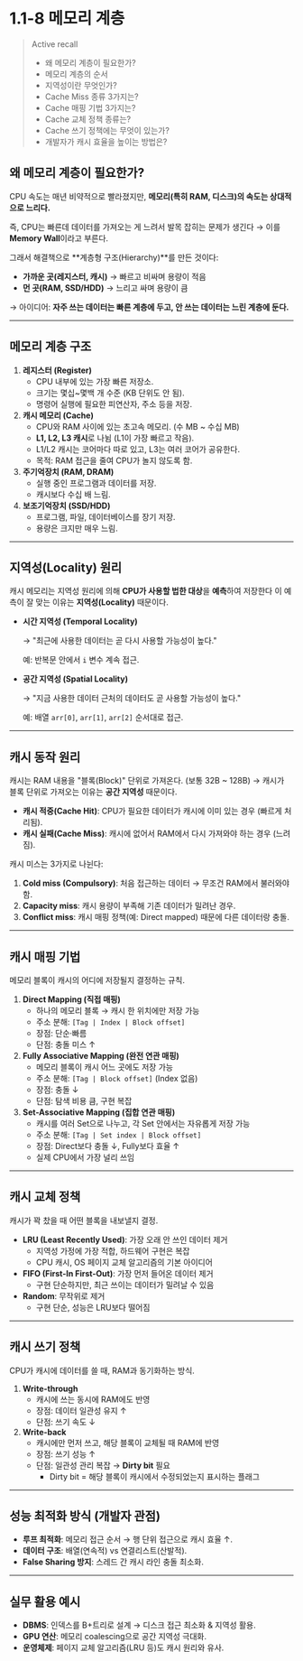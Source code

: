 # 1.1-8 메모리 계층

> Active recall
> 
> - 왜 메모리 계층이 필요한가?
> - 메모리 계층의 순서
> - 지역성이란 무엇인가?
> - Cache Miss 종류 3가지는?
> - Cache 매핑 기법 3가지는?
> - Cache 교체 정책 종류는?
> - Cache 쓰기 정책에는 무엇이 있는가?
> - 개발자가 캐시 효율을 높이는 방법은?

## 왜 메모리 계층이 필요한가?

CPU 속도는 매년 비약적으로 빨라졌지만, **메모리(특히 RAM, 디스크)의 속도는 상대적으로 느리다.**

즉, CPU는 빠른데 데이터를 가져오는 게 느려서 발목 잡히는 문제가 생긴다 → 이를 **Memory Wall**이라고 부른다.

그래서 해결책으로 **계층형 구조(Hierarchy)**를 만든 것이다:

- **가까운 곳(레지스터, 캐시)** → 빠르고 비싸며 용량이 적음
- **먼 곳(RAM, SSD/HDD)** → 느리고 싸며 용량이 큼

→ 아이디어: **자주 쓰는 데이터는 빠른 계층에 두고, 안 쓰는 데이터는 느린 계층에 둔다.**

---

## 메모리 계층 구조

1. **레지스터 (Register)**
    - CPU 내부에 있는 가장 빠른 저장소.
    - 크기는 몇십~몇백 개 수준 (KB 단위도 안 됨).
    - 명령어 실행에 필요한 피연산자, 주소 등을 저장.
2. **캐시 메모리 (Cache)**
    - CPU와 RAM 사이에 있는 초고속 메모리. (수 MB ~ 수십 MB)
    - **L1, L2, L3 캐시**로 나뉨 (L1이 가장 빠르고 작음).
    - L1/L2 캐시는 코어마다 따로 있고, L3는 여러 코어가 공유한다.
    - 목적: RAM 접근을 줄여 CPU가 놀지 않도록 함.
3. **주기억장치 (RAM, DRAM)**
    - 실행 중인 프로그램과 데이터를 저장.
    - 캐시보다 수십 배 느림.
4. **보조기억장치 (SSD/HDD)**
    - 프로그램, 파일, 데이터베이스를 장기 저장.
    - 용량은 크지만 매우 느림.

---

## 지역성(Locality) 원리

캐시 메모리는 지역성 원리에 의해 **CPU가 사용할 법한 대상**을 **예측**하여 저장한다
이 예측이 잘 맞는 이유는 **지역성(Locality)** 때문이다.

- **시간 지역성 (Temporal Locality)**
    
    → "최근에 사용한 데이터는 곧 다시 사용할 가능성이 높다."
    
    예: 반복문 안에서 `i` 변수 계속 접근.
    
- **공간 지역성 (Spatial Locality)**
    
    → "지금 사용한 데이터 근처의 데이터도 곧 사용할 가능성이 높다."
    
    예: 배열 `arr[0]`, `arr[1]`, `arr[2]` 순서대로 접근.
    

---

## 캐시 동작 원리

캐시는 RAM 내용을 "블록(Block)" 단위로 가져온다. (보통 32B ~ 128B)
     → 캐시가 블록 단위로 가져오는 이유는 **공간 지역성** 때문이다.

- **캐시 적중(Cache Hit)**: CPU가 필요한 데이터가 캐시에 이미 있는 경우 (빠르게 처리됨).
- **캐시 실패(Cache Miss)**: 캐시에 없어서 RAM에서 다시 가져와야 하는 경우 (느려짐).

캐시 미스는 3가지로 나뉜다:

1. **Cold miss (Compulsory)**: 처음 접근하는 데이터 → 무조건 RAM에서 불러와야 함.
2. **Capacity miss**: 캐시 용량이 부족해 기존 데이터가 밀려난 경우.
3. **Conflict miss**: 캐시 매핑 정책(예: Direct mapped) 때문에 다른 데이터랑 충돌.

---

## 캐시 매핑 기법

메모리 블록이 캐시의 어디에 저장될지 결정하는 규칙.

1. **Direct Mapping (직접 매핑)**
    - 하나의 메모리 블록 → 캐시 한 위치에만 저장 가능
    - 주소 분해: `[Tag | Index | Block offset]`
    - 장점: 단순·빠름
    - 단점: 충돌 미스 ↑
2. **Fully Associative Mapping (완전 연관 매핑)**
    - 메모리 블록이 캐시 어느 곳에도 저장 가능
    - 주소 분해: `[Tag | Block offset]` (Index 없음)
    - 장점: 충돌 ↓
    - 단점: 탐색 비용 큼, 구현 복잡
3. **Set-Associative Mapping (집합 연관 매핑)**
    - 캐시를 여러 Set으로 나누고, 각 Set 안에서는 자유롭게 저장 가능
    - 주소 분해: `[Tag | Set index | Block offset]`
    - 장점: Direct보다 충돌 ↓, Fully보다 효율 ↑
    - 실제 CPU에서 가장 널리 쓰임

---

## 캐시 교체 정책

캐시가 꽉 찼을 때 어떤 블록을 내보낼지 결정.

- **LRU (Least Recently Used)**: 가장 오래 안 쓰인 데이터 제거
    - 지역성 가정에 가장 적합, 하드웨어 구현은 복잡
    - CPU 캐시, OS 페이지 교체 알고리즘의 기본 아이디어
- **FIFO (First-In First-Out)**: 가장 먼저 들어온 데이터 제거
    - 구현 단순하지만, 최근 쓰이는 데이터가 밀려날 수 있음
- **Random**: 무작위로 제거
    - 구현 단순, 성능은 LRU보다 떨어짐

---

## 캐시 쓰기 정책

CPU가 캐시에 데이터를 쓸 때, RAM과 동기화하는 방식.

1. **Write-through**
    - 캐시에 쓰는 동시에 RAM에도 반영
    - 장점: 데이터 일관성 유지 ↑
    - 단점: 쓰기 속도 ↓
2. **Write-back**
    - 캐시에만 먼저 쓰고, 해당 블록이 교체될 때 RAM에 반영
    - 장점: 쓰기 성능 ↑
    - 단점: 일관성 관리 복잡 → **Dirty bit** 필요
        - Dirty bit = 해당 블록이 캐시에서 수정되었는지 표시하는 플래그

---

## 성능 최적화 방식 (개발자 관점)

- **루프 최적화**: 메모리 접근 순서 → 행 단위 접근으로 캐시 효율 ↑.
- **데이터 구조**: 배열(연속적) vs 연결리스트(산발적).
- **False Sharing 방지**: 스레드 간 캐시 라인 충돌 최소화.

---

## 실무 활용 예시

- **DBMS**: 인덱스를 B+트리로 설계 → 디스크 접근 최소화 & 지역성 활용.
- **GPU 연산**: 메모리 coalescing으로 공간 지역성 극대화.
- **운영체제**: 페이지 교체 알고리즘(LRU 등)도 캐시 원리와 유사.
